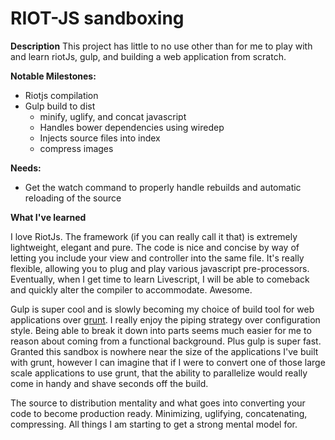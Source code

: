 RIOT-JS sandboxing
=================

**Description**
This project has little to no use other than for me to play with and learn riotJs, gulp, and building a web application from scratch.

**Notable Milestones:**
* Riotjs compilation
* Gulp build to dist
    * minify, uglify, and concat javascript
    * Handles bower dependencies using wiredep
    * Injects source files into index
    * compress images

**Needs:**
* Get the watch command to properly handle rebuilds and automatic reloading of the source

**What I've learned**

I love RiotJs. The framework (if you can really call it that) is extremely lightweight, elegant and pure. The code is nice and concise by way of letting you include your view and controller into the same file. It's really flexible, allowing you to plug and play various javascript pre-processors. Eventually, when I get time to learn Livescript, I will be able to comeback and quickly alter the compiler to accommodate. Awesome.

Gulp is super cool and is slowly becoming my choice of build tool for web applications over [grunt][grunt]. I really enjoy the piping strategy over configuration style. Being able to break it down into parts seems much easier for me to reason about coming from a functional background. Plus gulp is super fast. Granted this sandbox is nowhere near the size of the applications I've built with grunt, however I can imagine that if I were to convert one of those large scale applications to use grunt, that the ability to parallelize would really come in handy and shave seconds off the build.

The source to distribution mentality and what goes into converting your code to become production ready. Minimizing, uglifying, concatenating, compressing. All things I am starting to get a strong mental model for.

[grunt]: http://gruntjs.com "Grunt build tool"
[gulp]:  http://gulpjs.com  "Gulp build tool"

